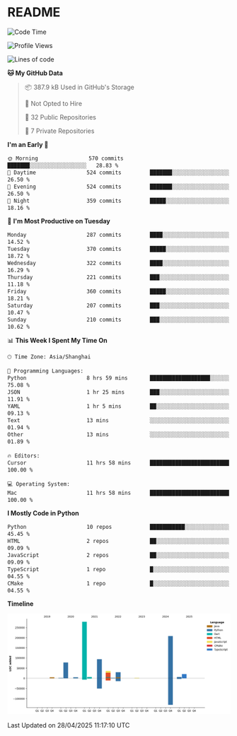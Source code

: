 # README

<!--START_SECTION:waka-->
![Code Time](http://img.shields.io/badge/Code%20Time-1%2C321%20hrs%2026%20mins-blue)

![Profile Views](http://img.shields.io/badge/Profile%20Views-0-blue)

![Lines of code](https://img.shields.io/badge/From%20Hello%20World%20I%27ve%20Written-764.3%20thousand%20lines%20of%20code-blue)

**🐱 My GitHub Data** 

> 📦 387.9 kB Used in GitHub's Storage 
 > 
> 🚫 Not Opted to Hire
 > 
> 📜 32 Public Repositories 
 > 
> 🔑 7 Private Repositories 
 > 
**I'm an Early 🐤** 

```text
🌞 Morning                570 commits         ███████░░░░░░░░░░░░░░░░░░   28.83 % 
🌆 Daytime                524 commits         ███████░░░░░░░░░░░░░░░░░░   26.50 % 
🌃 Evening                524 commits         ███████░░░░░░░░░░░░░░░░░░   26.50 % 
🌙 Night                  359 commits         █████░░░░░░░░░░░░░░░░░░░░   18.16 % 
```
📅 **I'm Most Productive on Tuesday** 

```text
Monday                   287 commits         ████░░░░░░░░░░░░░░░░░░░░░   14.52 % 
Tuesday                  370 commits         █████░░░░░░░░░░░░░░░░░░░░   18.72 % 
Wednesday                322 commits         ████░░░░░░░░░░░░░░░░░░░░░   16.29 % 
Thursday                 221 commits         ███░░░░░░░░░░░░░░░░░░░░░░   11.18 % 
Friday                   360 commits         █████░░░░░░░░░░░░░░░░░░░░   18.21 % 
Saturday                 207 commits         ███░░░░░░░░░░░░░░░░░░░░░░   10.47 % 
Sunday                   210 commits         ███░░░░░░░░░░░░░░░░░░░░░░   10.62 % 
```


📊 **This Week I Spent My Time On** 

```text
🕑︎ Time Zone: Asia/Shanghai

💬 Programming Languages: 
Python                   8 hrs 59 mins       ███████████████████░░░░░░   75.08 % 
JSON                     1 hr 25 mins        ███░░░░░░░░░░░░░░░░░░░░░░   11.91 % 
YAML                     1 hr 5 mins         ██░░░░░░░░░░░░░░░░░░░░░░░   09.13 % 
Text                     13 mins             ░░░░░░░░░░░░░░░░░░░░░░░░░   01.94 % 
Other                    13 mins             ░░░░░░░░░░░░░░░░░░░░░░░░░   01.89 % 

🔥 Editors: 
Cursor                   11 hrs 58 mins      █████████████████████████   100.00 % 

💻 Operating System: 
Mac                      11 hrs 58 mins      █████████████████████████   100.00 % 
```

**I Mostly Code in Python** 

```text
Python                   10 repos            ███████████░░░░░░░░░░░░░░   45.45 % 
HTML                     2 repos             ██░░░░░░░░░░░░░░░░░░░░░░░   09.09 % 
JavaScript               2 repos             ██░░░░░░░░░░░░░░░░░░░░░░░   09.09 % 
TypeScript               1 repo              █░░░░░░░░░░░░░░░░░░░░░░░░   04.55 % 
CMake                    1 repo              █░░░░░░░░░░░░░░░░░░░░░░░░   04.55 % 
```



**Timeline**

![Lines of Code chart](https://raw.githubusercontent.com/XeonHis/XeonHis/main/assets/bar_graph.png)


 Last Updated on 28/04/2025 11:17:10 UTC
<!--END_SECTION:waka-->
